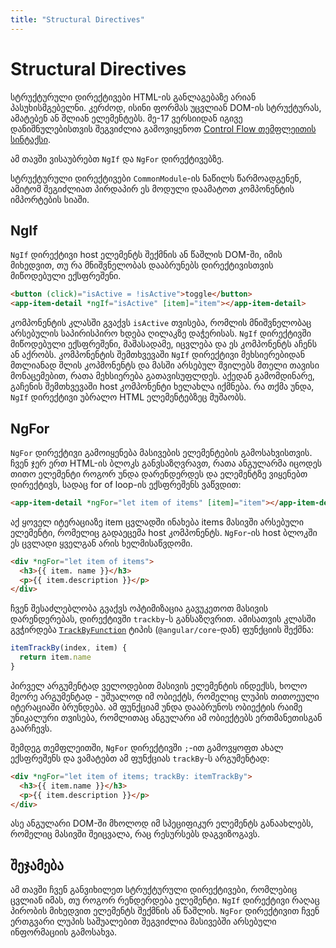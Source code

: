 ```yaml
---
title: "Structural Directives"
---
```


# Structural Directives

სტრუქტურული დირექტივები HTML-ის განლაგებაზე არიან პასუხისმგებელნი. კერძოდ,
ისინი ფორმას უცვლიან DOM-ის სტრუქტურას, ამატებენ ან შლიან ელემენტებს.
მე-17 ვერსიიდან იგივე დანიშნულებისთვის შეგვიძლია გამოვიყენოთ
[Control Flow თემფლეითის სინტაქსი](/control-flow).

ამ თავში ვისაუბრებთ `NgIf` და `NgFor` დირექტივებზე.

სტრუქტურული დირექტივები `CommonModule`-ის ნაწილს წარმოადგენენ, ამიტომ შეგიძლიათ
პირდაპირ ეს მოდული დაამატოთ კომპონენტის იმპორტების სიაში.

## NgIf

`NgIf` დირექტივი host ელემენტს შექმნის ან წაშლის DOM-ში, იმის მიხედვით,
თუ რა მნიშვნელობას დააბრუნებს დირექტივისთვის მიწოდებული ექსფრეშენი.

```html
<button (click)="isActive = !isActive">toggle</button>
<app-item-detail *ngIf="isActive" [item]="item"></app-item-detail>
```

კომპონენტის კლასში გვაქვს `isActive` თვისება, რომლის მნიშვნელობაც არსებულის
საპირისპირო ხდება ღილაკზე დაჭერისას. `NgIf` დირექტივში მიწოდებული ექსფრეშენი,
მაშასადამე, იცვლება და ეს კომპონენტს აჩენს ან აქრობს. კომპონენტის შემთხვევაში
`NgIf` დირექტივი მეხსიერებიდან მთლიანად შლის კოპმონენტს და მასში არსებულ
შვილებს მთელი თავისი მონაცემებით, რათა მეხსიერება გათავისუფლდეს.
აქედან გამომდინარე, გაჩენის შემთხვევაში host კომპონენტი ხელახლა იქმნება.
რა თქმა უნდა, `NgIf` დირექტივი უბრალო HTML ელემენტებზეც მუშაობს.

## NgFor

`NgFor` დირექტივი გამოიყენება მასივების ელემენტების გამოსახვისთვის.
ჩვენ ჯერ ერთ HTML-ის ბლოკს განვსაზღვრავთ, რათა ანგულარმა იცოდეს
თითო ელემენტი როგორ უნდა დარენდერდეს და ელემენტზე ვიყენებთ დირექტივს,
სადაც for of loop-ის ექსფრეშენს ვაწვდით:

```html
<app-item-detail *ngFor="let item of items" [item]="item"></app-item-detail>
```

აქ ყოველ იტერაციაზე item ცვლადში ინახება items მასივში არსებული ელემენტი,
რომელიც გადაეცემა host კომპონენტს.
`NgFor`-ის host ბლოკში ეს ცვლადი ყველგან არის ხელმისაწვდომი.

```html
<div *ngFor="let item of items">
  <h3>{{ item. name }}</h3>
  <p>{{ item.description }}</p>
</div>
```

ჩვენ შესაძლებლობა გვაქვს ოპტიმიზაცია გავუკეთოთ მასივის დარენდერებას,
დირექტივში `trackby`-ს განსაზღვრით. ამისათვის კლასში გვჭირდება [`TrackByFunction`](https://angular.io/api/core/TrackByFunction)
ტიპის (`@angular/core`-დან) ფუნქციის შექმნა:

```ts
itemTrackBy(index, item) {
  return item.name
}
```

პირველ არგუმენტად ველოდებით მასივის ელემენტის ინდექსს, ხოლო მეორე არგუმენტად -
უშუალოდ იმ ობიექტს, რომელიც ლუპის თითოეული იტერაციაში ბრუნდება.
ამ ფუნქციამ უნდა დააბრუნოს ობიექტის რაიმე უნიკალური თვისება, რომლითაც ანგულარი
ამ ობიექტებს ერთმანეთისგან გაარჩევს.

შემდეგ თემფლეითში, `NgFor` დირექტივში `;`-ით გამოვყოფთ ახალ ექსფრეშენს
და ვამატებთ ამ ფუნქციას `trackBy`-ს არგუმენტად:

```html
<div *ngFor="let item of items; trackBy: itemTrackBy">
  <h3>{{ item.name }}</h3>
  <p>{{ item.description }}</p>
</div>
```

ასე ანგულარი DOM-ში მხოლოდ იმ სპეციფიკურ ელემენტს განაახლებს,
რომელიც მასივში შეიცვალა, რაც რესურსებს დაგვიზოგავს.

## შეჯამება

ამ თავში ჩვენ განვიხილეთ სტრუქტურული დირექტივები, რომლებიც ცვლიან იმას,
თუ როგორ რენდერდება ელემენტი. `NgIf` დირექტივი რაღაც პირობის მიხედვით
ელემენტს შექმნის ან წაშლის. `NgFor` დირექტივით ჩვენ ერთგვარი ლუპის საშუალებით
შეგვიძლია მასივებში არსებული ინფორმაციის გამოსახვა.
